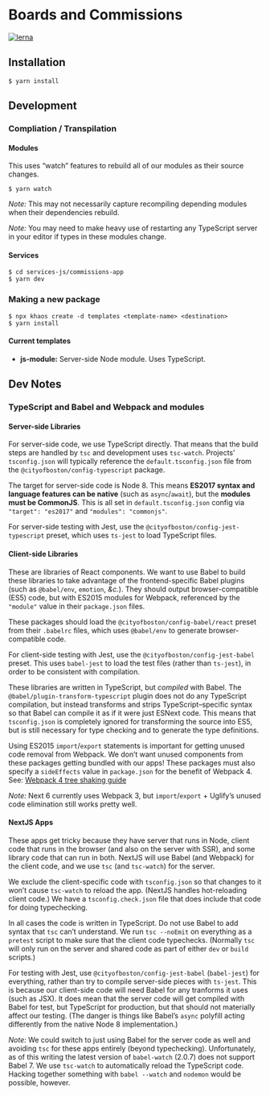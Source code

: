 # Boards and Commissions

[![lerna](https://img.shields.io/badge/maintained%20with-lerna-cc00ff.svg)](https://lernajs.io/)

## Installation

```
$ yarn install
```

## Development

### Compliation / Transpilation

#### Modules

This uses “watch” features to rebuild all of our modules as their source
changes.

```
$ yarn watch
```

_Note:_ This may not necessarily capture recompiling depending modules when
their dependencies rebuild.

_Note:_ You may need to make heavy use of restarting any TypeScript server in
your editor if types in these modules change.


#### Services

```
$ cd services-js/commissions-app
$ yarn dev
```

### Making a new package

```
$ npx khaos create -d templates <template-name> <destination>
$ yarn install
```

#### Current templates

 * **js-module:** Server-side Node module. Uses TypeScript.

## Dev Notes

### TypeScript and Babel and Webpack and modules

#### Server-side Libraries

For server-side code, we use TypeScript directly. That means that the build
steps are handled by `tsc` and development uses `tsc-watch`. Projects’
`tsconfig.json` will typically reference the `default.tsconfig.json` file from
the `@cityofboston/config-typescript` package.

The target for server-side code is Node 8. This means **ES2017 syntax and
language features can be native** (such as `async`/`await`), but the **modules
must be CommonJS**. This is all set in `default.tsconfig.json` config via
`"target": "es2017"` and `"modules": "commonjs"`.

For server-side testing with Jest, use the
`@cityofboston/config-jest-typescript` preset, which uses `ts-jest` to load
TypeScript files.

#### Client-side Libraries

These are libraries of React components. We want to use Babel to build these
libraries to take advantage of the frontend-specific Babel plugins (such as
`@babel/env`, `emotion`, _&c._). They should output browser-compatible (ES5)
code, but with ES2015 modules for Webpack, referenced by the `"module"`
value in their `package.json` files.

These packages should load the `@cityofboston/config-babel/react` preset from
their `.babelrc` files, which uses `@babel/env` to generate browser-compatible
code.

For client-side testing with Jest, use the `@cityofboston/config-jest-babel`
preset. This uses `babel-jest` to load the test files (rather than `ts-jest`),
in order to be consistent with compilation.

These libraries are written in TypeScript, but _compiled_ with Babel. The
`@babel/plugin-transform-typescript` plugin does not do any TypeScript
compilation, but instead transforms and strips TypeScript–specific syntax so
that Babel can compile it as if it were just ESNext code. This means that
`tsconfig.json` is completely ignored for transforming the source into ES5,
but is still necessary for type checking and to generate the type definitions.

Using ES2015 `import`/`export` statements is important for getting unused code
removal from Webpack. We don’t want unused components from these packages
getting bundled with our apps! These packages must also specify a `sideEffects`
value in `package.json` for the benefit of Webpack 4. See: [Webpack 4 tree
shaking guide](https://webpack.js.org/guides/tree-shaking/)

_Note:_ Next 6 currently uses Webpack 3, but `import`/`export` + Uglify’s unused
code elimination still works pretty well.

#### NextJS Apps

These apps get tricky because they have server that runs in Node, client code
that runs in the browser (and also on the server with SSR), and some library
code that can run in both. NextJS will use Babel (and Webpack) for the client
code, and we use `tsc` (and `tsc-watch`) for the server.

We exclude the client-specific code with `tsconfig.json` so that changes to it
won’t cause `tsc-watch` to reload the app. (NextJS handles hot-reloading client
code.) We have a `tsconfig.check.json` file that does include that code for
doing typechecking.

In all cases the code is written in TypeScript. Do not use Babel to add syntax
that `tsc` can’t understand. We run `tsc --noEmit` on everything as a `pretest`
script to make sure that the client code typechecks. (Normally `tsc` will only
run on the server and shared code as part of either `dev` or `build` scripts.)

For testing with Jest, use `@cityofboston/config-jest-babel` (`babel-jest`) for
everything, rather than try to compile server-side pieces with `ts-jest`. This
is because our client-side code will need Babel for any tranforms it uses
(such as JSX). It does mean that the server code will get compiled with Babel
for test, but TypeScript for production, but that should not materially
affect our testing. (The danger is things like Babel’s `async` polyfill acting
differently from the native Node 8 implementation.)

_Note:_ We could switch to just using Babel for the server code as well and
avoiding `tsc` for these apps entirely (beyond typechecking). Unfortunately, as
of this writing the latest version of `babel-watch` (2.0.7) does not support
Babel 7. We use `tsc-watch` to automatically reload the TypeScript code. Hacking
together something with `babel --watch` and `nodemon` would be possible,
however.
